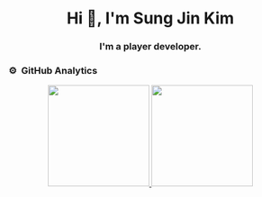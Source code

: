 <h1 align="center">Hi 👋, I'm Sung Jin Kim</h1>
<h3 align="center">I'm a player developer.</h3>

### ⚙️ &nbsp;GitHub Analytics

<p align="center">
<a href="https://github.com/yms06034">
  <img height="180em" src="https://github-readme-stats-eight-theta.vercel.app/api?username=yms06034&show_icons=true&theme=algolia&include_all_commits=true&count_private=true"/>
  <img height="180em" src="https://github-readme-stats-eight-theta.vercel.app/api/top-langs/?username=yms06034&layout=compact&langs_count=8&theme=algolia"/>
</a>
</p>
